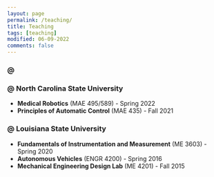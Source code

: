 ```yaml
---
layout: page
permalink: /teaching/
title: Teaching
tags: [teaching]
modified: 06-09-2022
comments: false
---
```


### @ 

### @ North Carolina State University

* **Medical Robotics** (MAE 495/589) - Spring 2022
* **Principles of Automatic Control** (MAE 435) - Fall 2021

### @ Louisiana State University

* **Fundamentals of Instrumentation and Measurement** (ME 3603) - Spring 2020
* **Autonomous Vehicles** (ENGR 4200) - Spring 2016
* **Mechanical Engineering Design Lab** (ME 4201) - Fall 2015

